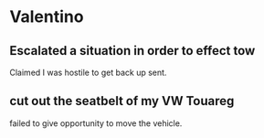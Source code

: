 # Valentino

## Escalated a situation in order to effect tow

Claimed I was hostile to get back up sent.

## cut out the seatbelt of my VW Touareg

failed to give opportunity to move the vehicle.
